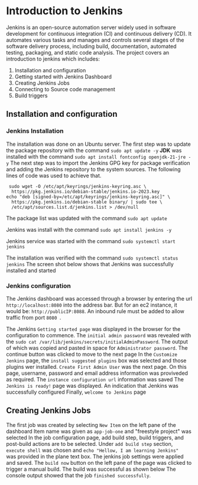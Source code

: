# Introduction to Jenkins

Jenkins is an open-source automation server widely used in software development for continuous integration (CI) and continuous delivery (CD). It automates various tasks and manages and controls several stages of the software delivery process, including build, documentation, automated testing, packaging, and static code analysis. The project covers an introduction to jenkins which includes:
1. Installation and configuration
2. Getting started with Jenkins Dashboard
3. Creating Jenkins Jobs
4. Connecting to Source code management
5. Build triggers


## Installation and configuration

### Jenkins Installation

The installation was done on an Ubuntu server. The first step was to update the package repository with the command `sudo apt update -y`
**JDK** was installed with the command `sudo apt install fontconfig openjdk-21-jre -y`
The next step was to import the Jenkins GPG key for package verification and adding the Jenkins repository to the system sources. The following lines of code was used to achieve that.

```
 sudo wget -O /etc/apt/keyrings/jenkins-keyring.asc \
  https://pkg.jenkins.io/debian-stable/jenkins.io-2023.key
echo "deb [signed-by=/etc/apt/keyrings/jenkins-keyring.asc]" \
  https://pkg.jenkins.io/debian-stable binary/ | sudo tee \
  /etc/apt/sources.list.d/jenkins.list > /dev/null

```
The package list was updated with the command `sudo apt update`

Jenkins was install with the command `sudo apt install jenkins -y`

Jenkins service was started with the command `sudo systemctl start jenkins`

The installation was verified with the command `sudo systemctl status jenkins` The screen shot below shows that Jenkins was successfully installed and started

### Jenkins configuration
The Jenkins dashboard was accessed through a browser by entering the url `http://localhost:8080` into the address bar. But for an ec2 instance, it would be: `http://publicIP:8088`. An inbound rule must be added to allow traffic from port `8080 `. 

The Jenkins `Getting started page` was displayed in the browser for the configuration to commence.
The `initial admin password` was revealed with the `sudo cat /var/lib/jenkins/secrets/initialAdminPassword`. The output of which was copied and pasted in space for `Administrator password`. The continue button was clicked to move to the next page
In the `Customize Jenkins` page, the `install suggested plugins` box was selected and those plugins wer installed.
`Create First Admin User` was the next page. On this page, username, password and email address information was proviveded as required.
The `instance configuration url` information was saved
The `Jenkins is ready!` page was displayed. An indication that Jenkins was successfully configured
Finally, `welcome to Jenkins` page

## Creating Jenkins Jobs
The first job was created by selecting `New Item` on the left pane of the dashboard
Item name was given as `app-job-one` and  "freestyle project" was selected
In the job configuration page, add build step, build triggers, and post-build actions are to be selected.
Under  `add build step` section, `execute shell` was chosen and  `echo "Hellow, I am learning Jenkins" ` was provided in the plane text box.
The jenkins job settings were applied and saved.
The `build now` button on the left pane of the page was clicked to trigger a manual build.
The build was successful as shown below
The console output showed that the job `finished successfully`.




